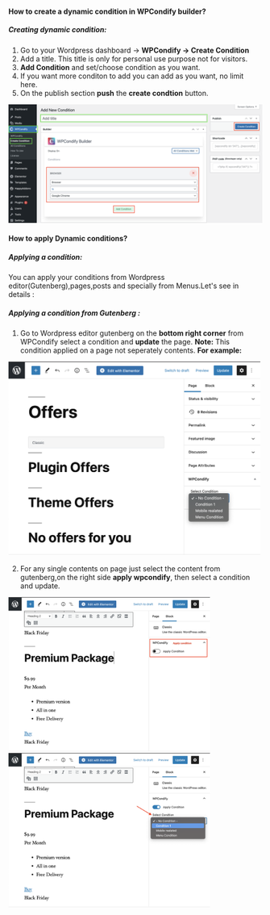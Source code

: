 
#### How to create a  dynamic condition in WPCondify builder?

##### Creating dynamic condition:
1. Go to your Wordpress dashboard → **WPCondify → Create Condition**
2. Add a title. This title is only for personal use purpose not for visitors.
3. **Add Condition** and set/choose condition as you want.
4. If you want more conditon to add you can add as you want, no limit here.
5. On the publish section **push** the **create condtion** button.

<img src="/documentation/image/createcondition.png" alt="userole" width="600"/>

#### How to apply Dynamic conditions?

##### Applying a condition:
You can apply your conditions from Wordpress editor(Gutenberg),pages,posts and specially from Menus.Let's see in details :
##### Applying a condition from Gutenberg :
1. Go to Wordpress editor gutenberg on the **bottom right corner** from WPCondify select a condition and **update** the page. 
**Note:** This condition applied on a page not seperately contents.
**For example:**
<img src="/documentation/image/gutenberg.png" alt="userole" width="500"/>

2. For any single contents on page just select the content from gutenberg,on the right side **apply wpcondify**, then select a condition and update.
<img src="/documentation/image/singlecontent1.png" alt="userole" width="400"/>
<img src="/documentation/image/singlecontent2.png" alt="userole" width="400"/>